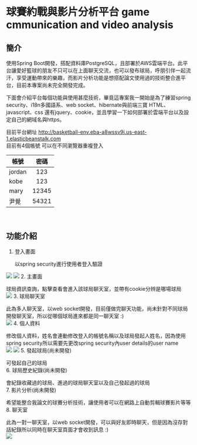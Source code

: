 # 球賽約戰與影片分析平台 game cmmunication and video analysis

## 簡介
使用Spring Boot開發，搭配資料庫PostgreSQL，且部署於AWS雲端平台。此平台讓愛好籃球的朋友不只可以在上面聊天交流，也可以發布球局，呼朋引伴一起流汗，享受運動帶來的樂趣，而影片分析功能是想搭配論文使用過的技術整合進平台，目前本專案尚未完全開發完成。<br/>

下面會介紹平台每個功能與使用甚麼技術，畢竟這專案我一開始是為了練習spring security、i18n多國語系、web socket、hibernate與前端三寶 HTML、javascript、css 還有jquery、cookie，並且學習一下如何部署於雲端平台以及設定自己的網域名與https。

目前平台網址 http://basketball-env.eba-a8wssv9i.us-east-1.elasticbeanstalk.com <br/>
目前有4個帳號 可以在不同瀏覽器重複登入 <br/>

帳號| 密碼
--------------|:-----:
jordan | 123
kobe   | 123
mary   | 12345
尹覺    | 54321

<br/>

## 功能介紹

1. 登入畫面<p/>
以spring security進行使用者登入驗證<br/>
<img src="https://github.com/jaylee840831/game_cmmunication_video-analysis/blob/main/%E7%90%83%E8%B3%BD%E7%B4%84%E6%88%B0%E8%88%87%E5%BD%B1%E7%89%87%E5%88%86%E6%9E%90%E5%B9%B3%E5%8F%B02/login%E6%B5%81%E7%A8%8B.jpg" />
<img src="https://github.com/jaylee840831/game_cmmunication_video-analysis/blob/main/%E7%90%83%E8%B3%BD%E7%B4%84%E6%88%B0%E8%88%87%E5%BD%B1%E7%89%87%E5%88%86%E6%9E%90%E5%B9%B3%E5%8F%B02/%E7%99%BB%E5%85%A5%E7%95%AB%E9%9D%A2.JPG" />
2. 主畫面<p/>
球局資訊查詢，點擊查看會進入該球局聊天室，並帶有cookie分辨是哪場球局<br/>
<img src="https://github.com/jaylee840831/game_cmmunication_video-analysis/blob/main/%E7%90%83%E8%B3%BD%E7%B4%84%E6%88%B0%E8%88%87%E5%BD%B1%E7%89%87%E5%88%86%E6%9E%90%E5%B9%B3%E5%8F%B02/%E4%B8%BB%E7%95%AB%E9%9D%A2.JPG" />
3. 球局聊天室<p/>
此為多人聊天室，以web socket開發，目前僅做完聊天功能，尚未針對不同球局開發聊天室，所以從哪個球局進來都是同一聊天室 :) <br/>
<img src="https://github.com/jaylee840831/game_cmmunication_video-analysis/blob/main/%E7%90%83%E8%B3%BD%E7%B4%84%E6%88%B0%E8%88%87%E5%BD%B1%E7%89%87%E5%88%86%E6%9E%90%E5%B9%B3%E5%8F%B02/%E7%90%83%E5%B1%80%E8%81%8A%E5%A4%A9.JPG" />
4. 個人資料<p/>
修改個人資料，姓名會連動修改登入的帳號名稱以及球局發起人姓名，因為使用spring security所以需要先更改spring security內user details的user name<br/>
<img src="https://github.com/jaylee840831/game_cmmunication_video-analysis/blob/main/%E7%90%83%E8%B3%BD%E7%B4%84%E6%88%B0%E8%88%87%E5%BD%B1%E7%89%87%E5%88%86%E6%9E%90%E5%B9%B3%E5%8F%B02/update_personInfo%E6%9E%B6%E6%A7%8B.jpg" />
<img src="https://github.com/jaylee840831/game_cmmunication_video-analysis/blob/main/%E7%90%83%E8%B3%BD%E7%B4%84%E6%88%B0%E8%88%87%E5%BD%B1%E7%89%87%E5%88%86%E6%9E%90%E5%B9%B3%E5%8F%B02/%E5%80%8B%E4%BA%BA%E8%B3%87%E6%96%99%E7%95%AB%E9%9D%A2.JPG" />
5. 發起球局(尚未開發)<p/>
可發起自己的球局<br/>
6. 球局歷史紀錄(尚未開發)<p/>
會紀錄收藏過的球局、進過的球局聊天室以及自己發起過的球局<br/>
7. 影片分析(尚未開發)<p/>
希望能整合我論文的球賽分析技術，讓使用者可以在網路上自動剪輯球賽影片等等<br/>
8. 聊天室<p/>
此為一對一聊天室，以web socket開發，可以與好友即時聊天，但是因為沒存對話紀錄所以同時在聊天室頁面才會收到訊息 :) <br/>
<img src="https://github.com/jaylee840831/game_cmmunication_video-analysis/blob/main/%E7%90%83%E8%B3%BD%E7%B4%84%E6%88%B0%E8%88%87%E5%BD%B1%E7%89%87%E5%88%86%E6%9E%90%E5%B9%B3%E5%8F%B02/%E5%80%8B%E4%BA%BA%E8%81%8A%E5%A4%A9%E7%95%AB%E9%9D%A2.JPG" />
